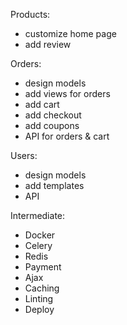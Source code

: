 Products:
 - customize home page
 - add review


Orders:
 - design models
 - add views for orders
 - add cart
 - add checkout
 - add coupons
 - API for orders & cart


Users:
 - design models
 - add templates
 - API


Intermediate:
 - Docker
 - Celery
 - Redis
 - Payment
 - Ajax
 - Caching
 - Linting
 - Deploy